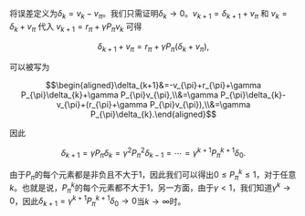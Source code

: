 将误差定义为$\delta_k = v_k - v_\pi$。我们只需证明$\delta_k \rightarrow 0$。$v_{k+1} = \delta_{k+1} + v_\pi$ 和 $v_k = \delta_k + v_\pi$ 代入 $v_{k+1} = r_\pi + \gamma P_\pi v_k$ 可得

$$\delta_{k+1}+v_\pi=r_\pi+\gamma P_\pi(\delta_k+v_\pi),$$

可以被写为

$$\begin{aligned}\delta_{k+1}&=-v_{\pi}+r_{\pi}+\gamma P_{\pi}\delta_{k}+\gamma P_{\pi}v_{\pi},\\&=\gamma P_{\pi}\delta_{k}-v_{\pi}+(r_{\pi}+\gamma P_{\pi}v_{\pi}),\\&=\gamma P_{\pi}\delta_{k}.\end{aligned}$$

因此

$$\delta_{k+1}=\gamma P_{\pi}\delta_{k}=\gamma^{2}P_{\pi}^{2}\delta_{k-1}=\cdots=\gamma^{k+1}P_{\pi}^{k+1}\delta_{0}.$$

由于$P_\pi$的每个元素都是非负且不大于$1$，因此我们可以得出$0\leq P_\pi^k \leq 1$，对于任意$k$。也就是说，$P_\pi^k$的每个元素都不大于$1$，另一方面，由于$\gamma< 1$，我们知道$\gamma^k\rightarrow 0$，因此$\delta_{k+1}=\gamma^{k+1}P_\pi^{k+1}\delta_0\rightarrow 0$当$k\rightarrow\infty$时。